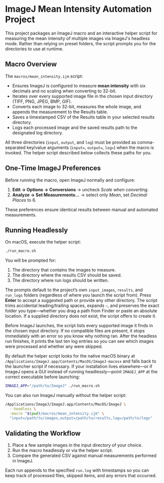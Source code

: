 # ImageJ Mean Intensity Automation Project

This project packages an ImageJ macro and an interactive helper script for measuring the mean intensity of multiple images via ImageJ's headless mode. Rather than relying on preset folders, the script prompts you for the directories to use at runtime.

## Macro Overview

The `macros/mean_intensity.ijm` script:

- Ensures ImageJ is configured to measure **mean intensity** with six decimals and no scaling when converting to 32-bit.
- Iterates over every supported image file in the chosen input directory (TIFF, PNG, JPEG, BMP, GIF).
- Converts each image to 32-bit, measures the whole image, and appends the measurement to the Results table.
- Saves a timestamped CSV of the Results table in your selected results directory.
- Logs each processed image and the saved results path to the designated log directory.

All three directories (`input`, `output`, and `log`) must be provided as comma-separated key/value arguments (`input=`, `output=`, `log=`) when the macro is invoked. The helper script described below collects these paths for you.

## One-Time ImageJ Preferences

Before running the macro, open ImageJ normally and configure:

1. **Edit → Options → Conversions** → uncheck *Scale when converting*.
2. **Analyze → Set Measurements…** → select only *Mean*, set *Decimal Places* to 6.

These preferences ensure identical results between manual and automated measurements.

## Running Headlessly

On macOS, execute the helper script:

```bash
./run_macro.sh
```

You will be prompted for:

1. The directory that contains the images to measure.
2. The directory where the results CSV should be saved.
3. The directory where run logs should be written.

The prompts default to the project’s own `input_images`, `results`, and `run_logs` folders (regardless of where you launch the script from). Press **Enter** to accept a suggested path or provide any other directory. The script trims accidental leading/trailing spaces, expands `~`, and preserves the exact folder you type—whether you drag a path from Finder or paste an absolute location. If a supplied directory does not exist, the script offers to create it.

Before ImageJ launches, the script lists every supported image it finds in the chosen input directory. If no compatible files are present, it stops immediately with an error so you know why nothing ran. After the headless run finishes, it prints the last ten log entries so you can see which images were processed and whether any were skipped.

By default the helper script looks for the native macOS binary at `/Applications/ImageJ.app/Contents/MacOS/ImageJ-macosx` and falls back to the launcher script if necessary. If your installation lives elsewhere—or if ImageJ opens a GUI instead of running headlessly—point `IMAGEJ_APP` at the correct executable before launching:

```bash
IMAGEJ_APP="/path/to/ImageJ" ./run_macro.sh
```

You can also run ImageJ manually without the helper script:

```bash
/Applications/ImageJ/ImageJ.app/Contents/MacOS/ImageJ \
  --headless \
  -macro "$(pwd)/macros/mean_intensity.ijm" \
  "input=/path/to/images,output=/path/to/results,log=/path/to/logs"
```

## Validating the Workflow

1. Place a few sample images in the input directory of your choice.
2. Run the macro headlessly or via the helper script.
3. Compare the generated CSV against manual measurements performed in ImageJ.

Each run appends to the specified `run.log` with timestamps so you can keep track of processed files, skipped items, and any errors that occurred.
